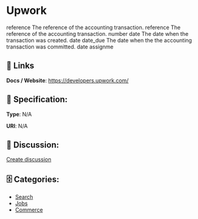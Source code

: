 # Upwork


reference The reference of the accounting transaction. reference The reference of the accounting transaction. number date The date when the transaction was created. date date_due The date when the the accounting transaction was committed. date assignme

##  🔗 Links
**Docs / Website**: https://developers.upwork.com/

## 🧬 Specification:
**Type**: N/A

**URI**: N/A

## 💬 Discussion:
[Create discussion](https://github.com/apis-list/apis-list/discussions/new)

## 🗄️ Categories:
- [Search](https://github.com/apis-list/apis-list#search)
- [Jobs](https://github.com/apis-list/apis-list#jobs)
- [Commerce](https://github.com/apis-list/apis-list#commerce)



